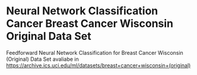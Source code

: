 # Neural Network Classification Cancer Breast Cancer Wisconsin Original Data Set
Feedforward Neural Network Classification for Breast Cancer Wisconsin (Original) Data Set avaliabe in https://archive.ics.uci.edu/ml/datasets/breast+cancer+wisconsin+(original)
